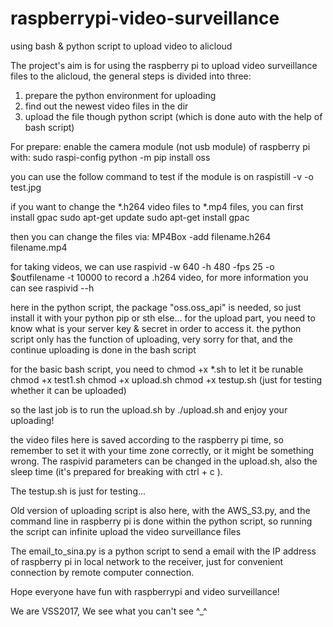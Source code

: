 # raspberrypi-video-surveillance
using bash &amp; python script to upload video to alicloud

The project's aim is for using the raspberry pi to upload video surveillance files to the alicloud, the general steps is divided into three:
1. prepare the python environment for uploading
2. find out the newest video files in the dir
3. upload the file though python script (which is done auto with the help of bash script)

For prepare:
enable the camera module (not usb module) of raspberry pi with: sudo raspi-config
python -m pip install oss

you can use the follow command to test if the module is on
raspistill -v -o test.jpg

if you want to change the *.h264 video files to *.mp4 files, you can first install gpac
sudo apt-get update
sudo apt-get install gpac

then you can change the files via:
MP4Box -add filename.h264 filename.mp4

for taking videos, we can use 
raspivid -w 640 -h 480 -fps 25 -o $outfilename -t 10000
to record a .h264 video, for more information you can see raspivid --h

here in the python script, the package "oss.oss_api" is needed, so just install it with your python pip or sth else...
for the upload part, you need to know what is your server key & secret in order to access it.
the python script only has the function of uploading, very sorry for that, and the continue uploading is done in the bash script

for the basic bash script, you need to chmod +x *.sh to let it be runable
chmod +x test1.sh
chmod +x upload.sh
chmod +x testup.sh (just for testing whether it can be uploaded)

so the last job is to run the upload.sh by
./upload.sh
and enjoy your uploading!

the video files here is saved according to the raspberry pi time, so remember to set it with your time zone correctly, or it might be something wrong. The raspivid parameters can be changed in the upload.sh, also the sleep time (it's prepared for breaking with ctrl + c ).


The testup.sh is just for testing...

Old version of uploading script is also here, with the AWS_S3.py, and the command line in raspberry pi is done within the python script, so running the script can infinite upload the video surveillance files

The email_to_sina.py is a python script to send a email with the IP address of raspberry pi in local network to the receiver, just for convenient connection by remote computer connection.

Hope everyone have fun with raspberrypi and video surveillance!

We are VSS2017, We see what you can't see ^_^

